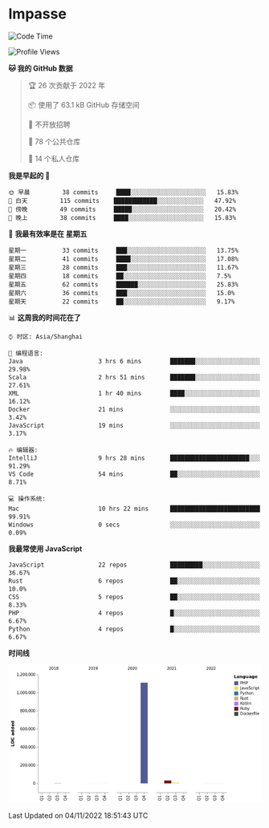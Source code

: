 # Impasse

<!--START_SECTION:waka-->
![Code Time](http://img.shields.io/badge/Code%20Time-1%2C610%20hrs-blue)

![Profile Views](http://img.shields.io/badge/%E4%B8%AA%E4%BA%BA%E8%B5%84%E6%96%99%E8%A7%82%E7%9C%8B%E6%AC%A1%E6%95%B0-3-blue)

**🐱 我的 GitHub 数据** 

> 🏆 26 次贡献于 2022 年
 > 
> 📦  使用了 63.1 kB GitHub 存储空间 
 > 
> 🚫 不开放招聘
 > 
> 📜 78 个公共仓库 
 > 
> 🔑 14 个私人仓库  
 > 
**我是早起的 🐤** 

```text
🌞 早晨         38 commits     ████░░░░░░░░░░░░░░░░░░░░░   15.83% 
🌆 白天         115 commits    ████████████░░░░░░░░░░░░░   47.92% 
🌃 傍晚         49 commits     █████░░░░░░░░░░░░░░░░░░░░   20.42% 
🌙 晚上         38 commits     ████░░░░░░░░░░░░░░░░░░░░░   15.83%

```
📅 **我最有效率是在 星期五** 

```text
星期一          33 commits     ███░░░░░░░░░░░░░░░░░░░░░░   13.75% 
星期二          41 commits     ████░░░░░░░░░░░░░░░░░░░░░   17.08% 
星期三          28 commits     ███░░░░░░░░░░░░░░░░░░░░░░   11.67% 
星期四          18 commits     ██░░░░░░░░░░░░░░░░░░░░░░░   7.5% 
星期五          62 commits     ██████░░░░░░░░░░░░░░░░░░░   25.83% 
星期六          36 commits     ███░░░░░░░░░░░░░░░░░░░░░░   15.0% 
星期天          22 commits     ██░░░░░░░░░░░░░░░░░░░░░░░   9.17%

```


📊 **这周我的时间花在了** 

```text
⌚︎ 时区: Asia/Shanghai

💬 编程语言: 
Java                     3 hrs 6 mins        ███████░░░░░░░░░░░░░░░░░░   29.98% 
Scala                    2 hrs 51 mins       ███████░░░░░░░░░░░░░░░░░░   27.61% 
XML                      1 hr 40 mins        ████░░░░░░░░░░░░░░░░░░░░░   16.12% 
Docker                   21 mins             ░░░░░░░░░░░░░░░░░░░░░░░░░   3.42% 
JavaScript               19 mins             ░░░░░░░░░░░░░░░░░░░░░░░░░   3.17%

🔥 编辑器: 
IntelliJ                 9 hrs 28 mins       ██████████████████████░░░   91.29% 
VS Code                  54 mins             ██░░░░░░░░░░░░░░░░░░░░░░░   8.71%

💻 操作系统: 
Mac                      10 hrs 22 mins      █████████████████████████   99.91% 
Windows                  0 secs              ░░░░░░░░░░░░░░░░░░░░░░░░░   0.09%

```

**我最常使用 JavaScript** 

```text
JavaScript               22 repos            █████████░░░░░░░░░░░░░░░░   36.67% 
Rust                     6 repos             ██░░░░░░░░░░░░░░░░░░░░░░░   10.0% 
CSS                      5 repos             ██░░░░░░░░░░░░░░░░░░░░░░░   8.33% 
PHP                      4 repos             █░░░░░░░░░░░░░░░░░░░░░░░░   6.67% 
Python                   4 repos             █░░░░░░░░░░░░░░░░░░░░░░░░   6.67%

```


**时间线**

![Chart not found](https://raw.githubusercontent.com/impasse/impasse/master/charts/bar_graph.png) 


 Last Updated on 04/11/2022 18:51:43 UTC
<!--END_SECTION:waka-->

